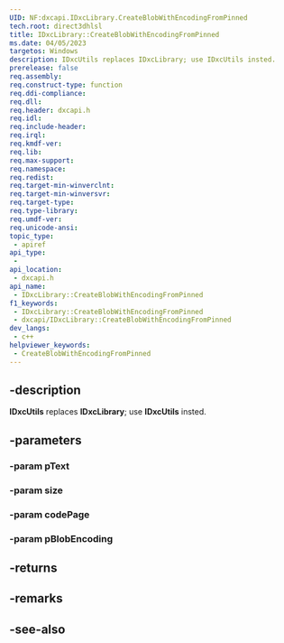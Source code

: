 ```yaml
---
UID: NF:dxcapi.IDxcLibrary.CreateBlobWithEncodingFromPinned
tech.root: direct3dhlsl
title: IDxcLibrary::CreateBlobWithEncodingFromPinned
ms.date: 04/05/2023
targetos: Windows
description: IDxcUtils replaces IDxcLibrary; use IDxcUtils insted.
prerelease: false
req.assembly: 
req.construct-type: function
req.ddi-compliance: 
req.dll: 
req.header: dxcapi.h
req.idl: 
req.include-header: 
req.irql: 
req.kmdf-ver: 
req.lib: 
req.max-support: 
req.namespace: 
req.redist: 
req.target-min-winverclnt: 
req.target-min-winversvr: 
req.target-type: 
req.type-library: 
req.umdf-ver: 
req.unicode-ansi: 
topic_type:
 - apiref
api_type:
 - 
api_location:
 - dxcapi.h
api_name:
 - IDxcLibrary::CreateBlobWithEncodingFromPinned
f1_keywords:
 - IDxcLibrary::CreateBlobWithEncodingFromPinned
 - dxcapi/IDxcLibrary::CreateBlobWithEncodingFromPinned
dev_langs:
 - c++
helpviewer_keywords:
 - CreateBlobWithEncodingFromPinned
---
```


## -description

**IDxcUtils** replaces **IDxcLibrary**; use **IDxcUtils** insted.

## -parameters

### -param pText

### -param size

### -param codePage

### -param pBlobEncoding

## -returns

## -remarks

## -see-also

